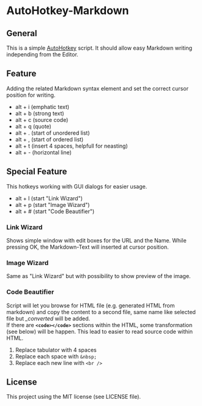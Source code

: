 # AutoHotkey-Markdown  
## General
This is a simple [AutoHotkey](http://www.autohotkey.com/) script. It should allow easy Markdown writing independing from the Editor.
## Feature
Adding the related Markdown syntax element and set the correct cursor position for writing.
  
* alt + i 	(emphatic text)
* alt + b	(strong text)
* alt + c	(source code)
* alt + q 	(quote)
* alt + .	(start of unordered list)
* alt + ,	(start of ordered list)
* alt + t	(insert 4 spaces, helpfull for neasting)
* alt + -	(horizontal line)
  
## Special Feature
This hotkeys working with GUI dialogs for easier usage.
  
* alt + l	(start "Link Wizard")
* alt + p	(start "Image Wizard")
* alt + #	(start "Code Beautifier")
  
### Link Wizard
Shows simple window with edit boxes for the URL and the Name. While pressing OK, the Markdown-Text will inserted at cursor position.
### Image Wizard
Same as "Link Wizard" but with possibility to show preview of the image.
### Code Beautifier
Script will let you browse for HTML file (e.g. generated HTML from  markdown) and copy the content to a second file, same name like selected file but *_converted* will be added.  
If there are **`<code></code>`** sections within the HTML, some transformation (see below) will be happen. This lead to easier to read source code within HTML.
  
1. Replace tabulator with 4 spaces
2. Replace each space with `&nbsp;`
3. Replace each new line with `<br />`

## License
This project using the MIT license (see LICENSE file).
